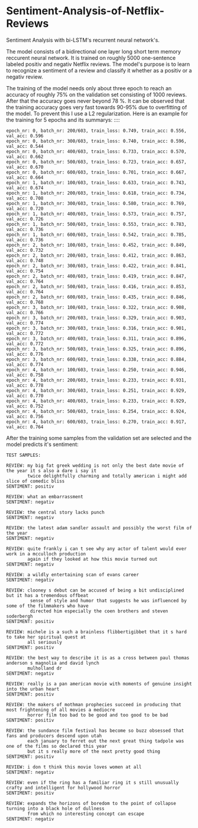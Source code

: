 # Sentiment-Analysis-of-Netflix-Reviews
Sentiment Analysis with bi-LSTM's recurrent neural network's.


The model consists of a bidirectional one layer long short term memory reccurent neural network. It is trained on roughly 5000 one-sentence labeled positiv and negativ Netflix reviews. The model's purpose is to learn to recognize a sentiment of a review and classify it whether as a positiv or a negativ review. 

The training of the model needs only about three epoch to reach an accuracy of roughly 75% on the validation set consisting of 1000 reviews. After that the accuracy goes never beyond 78 %. It can be observed that the training accuracy goes very fast towards 90-95% due to overfitting of the model. To prevent this I use a L2 regularization.
Here is an example for the training for 5 epochs and its summarys: ::::

    epoch_nr: 0, batch_nr: 200/603, train_loss: 0.749, train_acc: 0.556, val_acc: 0.596 
    epoch_nr: 0, batch_nr: 300/603, train_loss: 0.740, train_acc: 0.596, val_acc: 0.544 
    epoch_nr: 0, batch_nr: 400/603, train_loss: 0.733, train_acc: 0.570, val_acc: 0.662 
    epoch_nr: 0, batch_nr: 500/603, train_loss: 0.723, train_acc: 0.657, val_acc: 0.670 
    epoch_nr: 0, batch_nr: 600/603, train_loss: 0.701, train_acc: 0.667, val_acc: 0.664 
    epoch_nr: 1, batch_nr: 100/603, train_loss: 0.633, train_acc: 0.743, val_acc: 0.674 
    epoch_nr: 1, batch_nr: 200/603, train_loss: 0.618, train_acc: 0.734, val_acc: 0.708 
    epoch_nr: 1, batch_nr: 300/603, train_loss: 0.580, train_acc: 0.769, val_acc: 0.720 
    epoch_nr: 1, batch_nr: 400/603, train_loss: 0.573, train_acc: 0.757, val_acc: 0.726 
    epoch_nr: 1, batch_nr: 500/603, train_loss: 0.553, train_acc: 0.783, val_acc: 0.736 
    epoch_nr: 1, batch_nr: 600/603, train_loss: 0.542, train_acc: 0.785, val_acc: 0.736 
    epoch_nr: 2, batch_nr: 100/603, train_loss: 0.452, train_acc: 0.849, val_acc: 0.732 
    epoch_nr: 2, batch_nr: 200/603, train_loss: 0.412, train_acc: 0.863, val_acc: 0.748 
    epoch_nr: 2, batch_nr: 300/603, train_loss: 0.422, train_acc: 0.841, val_acc: 0.754 
    epoch_nr: 2, batch_nr: 400/603, train_loss: 0.419, train_acc: 0.847, val_acc: 0.764 
    epoch_nr: 2, batch_nr: 500/603, train_loss: 0.416, train_acc: 0.853, val_acc: 0.764 
    epoch_nr: 2, batch_nr: 600/603, train_loss: 0.435, train_acc: 0.846, val_acc: 0.768 
    epoch_nr: 3, batch_nr: 100/603, train_loss: 0.322, train_acc: 0.908, val_acc: 0.766 
    epoch_nr: 3, batch_nr: 200/603, train_loss: 0.329, train_acc: 0.903, val_acc: 0.774 
    epoch_nr: 3, batch_nr: 300/603, train_loss: 0.316, train_acc: 0.901, val_acc: 0.772 
    epoch_nr: 3, batch_nr: 400/603, train_loss: 0.311, train_acc: 0.896, val_acc: 0.772 
    epoch_nr: 3, batch_nr: 500/603, train_loss: 0.325, train_acc: 0.896, val_acc: 0.776 
    epoch_nr: 3, batch_nr: 600/603, train_loss: 0.338, train_acc: 0.884, val_acc: 0.774 
    epoch_nr: 4, batch_nr: 100/603, train_loss: 0.250, train_acc: 0.946, val_acc: 0.758 
    epoch_nr: 4, batch_nr: 200/603, train_loss: 0.233, train_acc: 0.931, val_acc: 0.778 
    epoch_nr: 4, batch_nr: 300/603, train_loss: 0.251, train_acc: 0.929, val_acc: 0.770 
    epoch_nr: 4, batch_nr: 400/603, train_loss: 0.233, train_acc: 0.929, val_acc: 0.752 
    epoch_nr: 4, batch_nr: 500/603, train_loss: 0.254, train_acc: 0.924, val_acc: 0.756 
    epoch_nr: 4, batch_nr: 600/603, train_loss: 0.270, train_acc: 0.917, val_acc: 0.764 


After the training some samples from the validation set are selected and the model predicts it's sentiment:

    TEST SAMPLES: 

    REVIEW: my big fat greek wedding is not only the best date movie of the year it s also a dare i say it 
            twice delightfully charming and totally american i might add slice of comedic bliss              
    SENTIMENT: positiv 

    REVIEW: what an embarrassment                                               
    SENTIMENT: negativ 

    REVIEW: the central story lacks punch                                             
    SENTIMENT: negativ 

    REVIEW: the latest adam sandler assault and possibly the worst film of the year                                     
    SENTIMENT: negativ 

    REVIEW: quite frankly i can t see why any actor of talent would ever work in a mcculloch production 
            again if they looked at how this movie turned out                      
    SENTIMENT: negativ 

    REVIEW: a wildly entertaining scan of evans career                                           
    SENTIMENT: negativ 

    REVIEW: clooney s debut can be accused of being a bit undisciplined but it has a tremendous offbeat 
             sense of style and humor that suggests he was influenced by some of the filmmakers who have
             directed him especially the coen brothers and steven soderbergh      
    SENTIMENT: positiv 

    REVIEW: michele is a such a brainless flibbertigibbet that it s hard to take her spiritual quest at 
            all seriously                       
    SENTIMENT: positiv 

    REVIEW: the best way to describe it is as a cross between paul thomas anderson s magnolia and david lynch  
            mulholland dr               
    SENTIMENT: negativ 

    REVIEW: really is a pan american movie with moments of genuine insight into the urban heart                                   
    SENTIMENT: positiv 

    REVIEW: the makers of mothman prophecies succeed in producing that most frightening of all movies a mediocre
            horror film too bad to be good and too good to be bad                     
    SENTIMENT: positiv 

    REVIEW: the sundance film festival has become so buzz obsessed that fans and producers descend upon utah 
            each january to ferret out the next great thing tadpole was one of the films so declared this year
            but it s really more of the next pretty good thing    
    SENTIMENT: positiv 

    REVIEW: i don t think this movie loves women at all                                        
    SENTIMENT: negativ 

    REVIEW: even if the ring has a familiar ring it s still unusually crafty and intelligent for hollywood horror   
    SENTIMENT: positiv 

    REVIEW: expands the horizons of boredom to the point of collapse turning into a black hole of dullness 
            from which no interesting concept can escape                          
    SENTIMENT: negativ 

